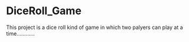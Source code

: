 # DiceRoll_Game
This project is a dice roll kind of game in which two palyers can play at a time............
